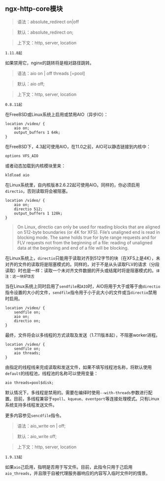 ## ngx-http-core模块

> 语法：absolute_redirect on|off

> 默认：absolute_redirect on;

> 上下文：http, server, location

    1.11.8起

如果禁用它，nginx的跳转将是相对路径跳转。

> 语法：aio on | off threads [=pool]

> 默认：aio off;

> 上下文：http, server, location

    0.8.11起

在FreeBSD或Linux系统上启用或禁用AIO（异步IO）：
```
location /video/ {
    aio on;
    output_buffers 1 64k;
}
```
在FreeBSD下，4.3起可使用AIO，在11.0之前，AIO可以静态链接到内核中：
```
options VFS_AIO
```
或者动态加载到内核模块里来：
```
kldload aio
```
在Linux系统里，自内核版本2.6.22起可使用AIO。同样的，你必须启用`directio`，否则读取将会被阻塞。
```
location /video/ {
    aio on;
    directio 512;
    output_buffers 1 128k;
}
```

> On Linux, directio can only be used for reading blocks that are aligned on 512-byte boundaries (or 4K for XFS). File’s unaligned end is read in blocking mode. The same holds true for byte range requests and for FLV requests not from the beginning of a file: reading of unaligned data at the beginning and end of a file will be blocking.

在Linux系统上，`directio`只能用于读取对齐到512字节的块（在XFS上是4K），未对齐的文件的读取将是阻塞模式的。同样的，对于不是从头读取FLV的请求（分段读取）时也是一样：读取一个未对齐文件数据的开头或结尾时将是阻塞模式的。`译注：这一块好饶舌`

当在Linux系统上同时启用了`sendfile`和`AIO`时，AIO将用于大于或等于由`directio`指令设置的大小的文件，`sendfile`指令用于小于此大小的文件或当`directio`禁用时启用。

```
location /video/ {
    sendfile on;
    aio on;
    directio on;
}
```
最终，文件将会以多线程的方式读取及发送（1.7.11版本起），不阻塞worker进程。

```
location /video/ {
    sendfile on;
    aio threads;
}
```

由指定的线程线来完成读取和发送文件，如果不填写线程池名称，将默认使用`default`的线程池，线程池的名称可以使用变量：
```
aio threads=pool$disk;
```

默认情况下，多线程是禁用的。需要在编绎时使用`--with-threads`参数进行配置。目前，多线程兼容于`epoll`、`kqueue`、`eventport`等连接处理模式。只有Linux系统支持多线程发送文件。

更多内容参见`sencdfile`指令。

> 语法：aio_write on | off;

> 默认：aio_write off;

> 上下文：http, server, location

    1.9.13起

如果`aio`己启用，指明是否用于写文件。目前，此指令只用于己启用`aio_threads`，并且限于自被代理服务器响应的内容写入临时文件时的情景。



















